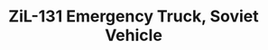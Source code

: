 ---
layout: product
title: "ZiL-131 Emergency Truck, Soviet Vehicle"
price: "TBA" 
desc: "Maketa"
img_path: "/assets/img/ICM 35518.webp"
brand: "N/A"
available: false
special_offer: false
new: false
soon: false
cat: "010000"
subcat: "013600"
subsubcat: "0N/A"
sifra: "ICM 35518"
popular: false
spec: false
---